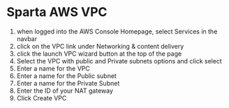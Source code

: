# Sparta AWS VPC

1) when logged into the AWS Console Homepage, select Services in the navbar
2) click on the VPC link under Networking & content delivery
3) click the launch VPC wizard button at the top of the page
4) Select the VPC with public and Private subnets options and click select
5) Enter a name for the VPC
6) Enter a name for the Public subnet
7) Enter a name for the Private Subnet
8) Enter the ID of your NAT gateway
9) Click Create VPC
